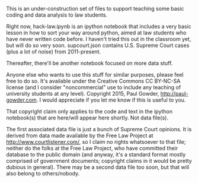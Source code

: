 This is an under-construction set of files to support teaching some basic coding and data analysis to law students.  

Right now, hack-law.ipynb is an ipython notebook that includes a very basic lesson in how to sort your way around python, aimed at law students who have never written code before.  I haven't tried this out in the classroom yet, but will do so very soon.  supcourt.json contains U.S. Supreme Court cases (plus a lot of noise) from 2011-present.

Thereafter, there'll be another notebook focused on more data stuff.


Anyone else who wants to use this stuff for similar purposes, please feel free to do so.  It's available under the Creative Commons CC BY-NC-SA license (and I consider "noncommercial" use to include any teaching of university students at any level).  Copyright 2015, Paul Gowder, http://paul-gowder.com.  I would appreciate if you let me know if this is useful to you.

That copyright claim only applies to the code and text in the ipython notebook(s) that are here/will appear here shortly. Not data file(s).  

The first associated data file is just a bunch of Supreme Court opinions.  It is derived from data made available by the Free Law Project at http://www.courtlistener.com/, so I claim no rights whatsoever to that file; neither do the folks at the Free Law Project, who have committed their database to the public domain (and anyway, it's a standard format mostly comprised of government documents; copyright claims in it would be pretty dubious in general).  There may be a second data file too soon, but that will also belong to others/nobody.
